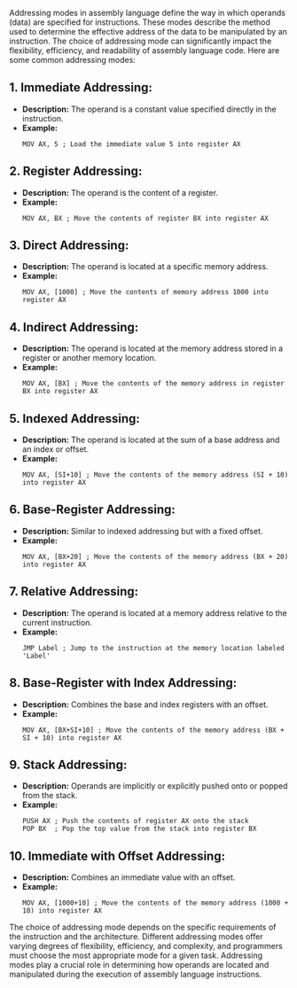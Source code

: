 Addressing modes in assembly language define the way in which operands (data) are specified for instructions. These modes describe the method used to determine the effective address of the data to be manipulated by an instruction. The choice of addressing mode can significantly impact the flexibility, efficiency, and readability of assembly language code. Here are some common addressing modes:

## 1. **Immediate Addressing:**
   - **Description:** The operand is a constant value specified directly in the instruction.
   - **Example:**
     ```assembly
     MOV AX, 5 ; Load the immediate value 5 into register AX
     ```

## 2. **Register Addressing:**
   - **Description:** The operand is the content of a register.
   - **Example:**
     ```assembly
     MOV AX, BX ; Move the contents of register BX into register AX
     ```

## 3. **Direct Addressing:**
   - **Description:** The operand is located at a specific memory address.
   - **Example:**
     ```assembly
     MOV AX, [1000] ; Move the contents of memory address 1000 into register AX
     ```

## 4. **Indirect Addressing:**
   - **Description:** The operand is located at the memory address stored in a register or another memory location.
   - **Example:**
     ```assembly
     MOV AX, [BX] ; Move the contents of the memory address in register BX into register AX
     ```

## 5. **Indexed Addressing:**
   - **Description:** The operand is located at the sum of a base address and an index or offset.
   - **Example:**
     ```assembly
     MOV AX, [SI+10] ; Move the contents of the memory address (SI + 10) into register AX
     ```

## 6. **Base-Register Addressing:**
   - **Description:** Similar to indexed addressing but with a fixed offset.
   - **Example:**
     ```assembly
     MOV AX, [BX+20] ; Move the contents of the memory address (BX + 20) into register AX
     ```

## 7. **Relative Addressing:**
   - **Description:** The operand is located at a memory address relative to the current instruction.
   - **Example:**
     ```assembly
     JMP Label ; Jump to the instruction at the memory location labeled 'Label'
     ```

## 8. **Base-Register with Index Addressing:**
   - **Description:** Combines the base and index registers with an offset.
   - **Example:**
     ```assembly
     MOV AX, [BX+SI+10] ; Move the contents of the memory address (BX + SI + 10) into register AX
     ```

## 9. **Stack Addressing:**
   - **Description:** Operands are implicitly or explicitly pushed onto or popped from the stack.
   - **Example:**
     ```assembly
     PUSH AX ; Push the contents of register AX onto the stack
     POP BX  ; Pop the top value from the stack into register BX
     ```

## 10. **Immediate with Offset Addressing:**
   - **Description:** Combines an immediate value with an offset.
   - **Example:**
     ```assembly
     MOV AX, [1000+10] ; Move the contents of the memory address (1000 + 10) into register AX
     ```

The choice of addressing mode depends on the specific requirements of the instruction and the architecture. Different addressing modes offer varying degrees of flexibility, efficiency, and complexity, and programmers must choose the most appropriate mode for a given task. Addressing modes play a crucial role in determining how operands are located and manipulated during the execution of assembly language instructions.
